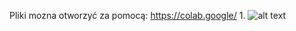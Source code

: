 Pliki mozna otworzyć za pomocą:
https://colab.google/
1. 
![alt text]([http://url/to/img.png](https://github.com/przem85/regression/blob/main/img/z1.png))

